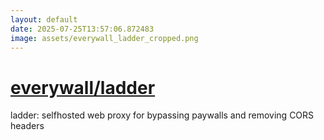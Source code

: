 ```yaml
---
layout: default
date: 2025-07-25T13:57:06.872483
image: assets/everywall_ladder_cropped.png
---
```


# [everywall/ladder](https://github.com/everywall/ladder)

ladder: selfhosted web proxy for bypassing paywalls and removing CORS headers
